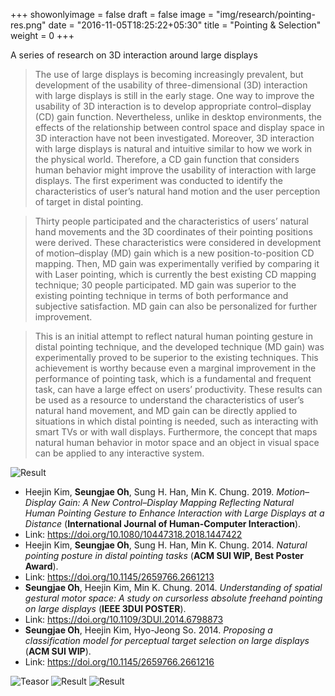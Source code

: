+++
showonlyimage = false
draft = false
image = "img/research/pointing-res.png"
date = "2016-11-05T18:25:22+05:30"
title = "Pointing & Selection"
weight = 0
+++

A series of research on 3D interaction around large displays
<!--more-->

> The use of large displays is becoming increasingly prevalent, but development of the usability of three-dimensional (3D) interaction with large displays is still in the early stage. One way to improve the usability of 3D interaction is to develop appropriate control–display (CD) gain function. Nevertheless, unlike in desktop environments, the effects of the relationship between control space and display space in 3D interaction have not been investigated. Moreover, 3D interaction with large displays is natural and intuitive similar to how we work in the physical world. Therefore, a CD gain function that considers human behavior might improve the usability of interaction with large displays. The first experiment was conducted to identify the characteristics of user’s natural hand motion and the user perception of target in distal pointing. 

> Thirty people participated and the characteristics of users’ natural hand movements and the 3D coordinates of their pointing positions were derived. These characteristics were considered in development of motion–display (MD) gain which is a new position-to-position CD mapping. Then, MD gain was experimentally verified by comparing it with Laser pointing, which is currently the best existing CD mapping technique; 30 people participated. MD gain was superior to the existing pointing technique in terms of both performance and subjective satisfaction. MD gain can also be personalized for further improvement. 

> This is an initial attempt to reflect natural human pointing gesture in distal pointing technique, and the developed technique (MD gain) was experimentally proved to be superior to the existing techniques. This achievement is worthy because even a marginal improvement in the performance of pointing task, which is a fundamental and frequent task, can have a large effect on users’ productivity. These results can be used as a resource to understand the characteristics of user’s natural hand movement, and MD gain can be directly applied to situations in which distal pointing is needed, such as interacting with smart TVs or with wall displays. Furthermore, the concept that maps natural human behavior in motor space and an object in visual space can be applied to any interactive system.

![Result][4]

* Heejin Kim, **Seungjae Oh**, Sung H. Han, Min K. Chung. 2019. *Motion–Display Gain: A New Control–Display Mapping Reflecting Natural Human Pointing Gesture to Enhance Interaction with Large Displays at a Distance* (**International Journal of Human-Computer Interaction**).
* Link: https://doi.org/10.1080/10447318.2018.1447422
* Heejin Kim, **Seungjae Oh**, Sung H. Han, Min K. Chung. 2014. *Natural pointing posture in distal pointing tasks* (**ACM SUI WIP, Best Poster Award**).
* Link: https://doi.org/10.1145/2659766.2661213
* **Seungjae Oh**, Heejin Kim, Min K. Chung. 2014. *Understanding of spatial gestural motor space: A study on cursorless absolute freehand pointing on large displays* (**IEEE 3DUI POSTER**).
* Link: https://doi.org/10.1109/3DUI.2014.6798873
* **Seungjae Oh**, Heejin Kim, Hyo-Jeong So. 2014. *Proposing a classification model for perceptual target selection on large displays* (**ACM SUI WIP**).
* Link: https://doi.org/10.1145/2659766.2661216

![Teasor][1]
![Result][2]
![Result][3]

[1]: /img/research/pointing-teaser.png
[2]: /img/research/pointing-res.png
[3]: /img/research/pointing-res2.png
[4]: /img/research/pointing-res3.png
